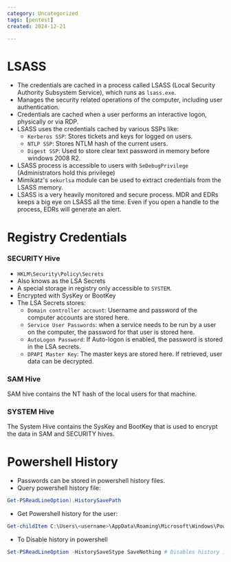 ```yaml
---
category: Uncategorized
tags: [pentest]
created: 2024-12-21

---
```

# LSASS
- The credentials are cached in a process called LSASS (Local Security Authority Subsystem Service), which runs as `lsass.exe`.
- Manages the security related operations of the computer, including user authentication.
- Credentials are cached when a user performs an interactive logon, physically or via RDP.
- LSASS uses the credentials cached by various SSPs like:
	- `Kerberos SSP`: Stores tickets and keys for logged on users.
	- `NTLP SSP`: Stores NTLM hash of the current users.
	- `Digest SSP`: Used to store clear text password in memory before windows 2008 R2. 
- LSASS process is accessible to users with `SeDebugPrivilege` (Administrators hold this privilege)
- Mimikatz's `sekurlsa` module can be used to extract credentials from the LSASS memory.
- LSASS is a very heavily monitored and secure process. MDR and EDRs keeps a big eye on LSASS all the time. Even if you open a handle to the process, EDRs will generate an alert.
# Registry Credentials
### SECURITY Hive
- `HKLM\Security\Policy\Secrets`
- Also knows as the LSA Secrets
- A special storage in registry only accessible to `SYSTEM`.
- Encrypted with SysKey or BootKey
- The LSA Secrets stores:
	- `Domain controller account`: Username and password of the computer accounts are stored here. 
	- `Service User Passwords`: when a service needs to be run by a user on the computer, the password for that user is stored here. 
	- `AutoLogon Password`: If Auto-logon is enabled, the password is stored in the LSA secrets.
	- `DPAPI Master Key`:  The master keys are stored here. If retrieved, user data can be decrypted.
### SAM Hive
SAM hive contains the NT hash of the local users for that machine. 
### SYSTEM Hive
The System Hive contains the SysKey and BootKey that is used to encrypt the data in SAM and SECURITY hives.
# Powershell History
- Passwords can be stored in powershell history files.
- Query powershell history file:
```powershell
Get-PSReadLineOption).HistorySavePath
```
- Get Powershell history for the user:
```powershell
Get-childItem C:\Users\<username>\AppData\Roaming\Microsoft\Windows\Powershell\PSReadLine\ConsoleHost_history.txt
```

- To Disable history in powershell
```powershell
Set-PSReadLineOption -HistorySaveStype SaveNothing # Disables history in powershell
```